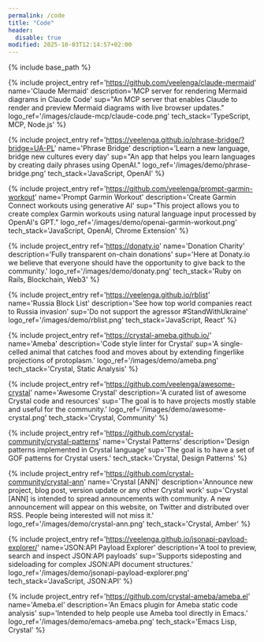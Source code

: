 ```yaml
---
permalink: /code
title: "Code"
header:
  disable: true
modified: 2025-10-03T12:14:57+02:00
---
```


{% include base_path %}

{% include project_entry
  ref='https://github.com/veelenga/claude-mermaid'
  name='Claude Mermaid'
  description='MCP server for rendering Mermaid diagrams in Claude Code'
  sup="An MCP server that enables Claude to render and preview Mermaid diagrams with live browser updates."
  logo_ref='/images/claude-mcp/claude-code.png'
  tech_stack='TypeScript, MCP, Node.js'
%}

{% include project_entry
  ref='https://veelenga.github.io/phrase-bridge/?bridge=UA-PL'
  name='Phrase Bridge'
  description='Learn a new language, bridge new cultures every day'
  sup="An app that helps you learn languages by creating daily phrases using OpenAI."
  logo_ref='/images/demo/phrase-bridge.png'
  tech_stack='JavaScript, OpenAI'
%}

{% include project_entry
  ref='https://github.com/veelenga/prompt-garmin-workout'
  name='Prompt Garmin Workout'
  description='Create Garmin Connect workouts using generative AI'
  sup="This project allows you to create complex Garmin workouts using natural language input processed by OpenAI's GPT."
  logo_ref='/images/demo/openai-garmin-workout.png'
  tech_stack='JavaScript, OpenAI, Chrome Extension'
%}

{% include project_entry
  ref='https://donaty.io'
  name='Donation Charity'
  description='Fully transparent on-chain donations'
  sup='Here at Donaty.io we believe that everyone should have the opportunity to give back to the community.'
  logo_ref='/images/demo/donaty.png'
  tech_stack='Ruby on Rails, Blockchain, Web3'
%}

{% include project_entry
  ref='https://veelenga.github.io/rblist'
  name='Russia Block List'
  description='See how top world companies react to Russia invasion'
  sup='Do not support the agressor #StandWithUkraine'
  logo_ref='/images/demo/rblist.png'
  tech_stack='JavaScript, React'
%}

{% include project_entry
  ref='https://crystal-ameba.github.io/'
  name='Ameba'
  description='Code style linter for Crystal'
  sup='A single-celled animal that catches food and moves about by extending fingerlike projections of protoplasm.'
  logo_ref='/images/demo/ameba.png'
  tech_stack='Crystal, Static Analysis'
%}

{% include project_entry
  ref='https://github.com/veelenga/awesome-crystal'
  name='Awesome Crystal'
  description='A curated list of awesome Crystal code and resources'
  sup='The goal is to have projects mostly stable and useful for the community.'
  logo_ref='/images/demo/awesome-crystal.png'
  tech_stack='Crystal, Community'
%}

{% include project_entry
  ref='https://github.com/crystal-community/crystal-patterns'
  name='Crystal Patterns'
  description='Design patterns implemented in Crystal language'
  sup='The goal is to have a set of GOF patterns for Crystal users.'
  tech_stack='Crystal, Design Patterns'
%}

{% include project_entry
  ref='https://github.com/crystal-community/crystal-ann'
  name='Crystal [ANN]'
  description='Announce new project, blog post, version update or any other Crystal work'
  sup='Crystal [ANN] is intended to spread announcements with community. A new announcement will appear on this website, on Twitter and distributed over RSS. People being interested will not miss it.'
  logo_ref='/images/demo/crystal-ann.png'
  tech_stack='Crystal, Amber'
%}

{% include project_entry
  ref='https://veelenga.github.io/jsonapi-payload-explorer/'
  name='JSON:API Payload Explorer'
  description='A tool to preview, search and inspect JSON:API payloads'
  sup='Supports sideposting and sideloading for complex JSON:API document structures.'
  logo_ref='/images/demo/jsonapi-payload-explorer.png'
  tech_stack='JavaScript, JSON:API'
%}

{% include project_entry
  ref='https://github.com/crystal-ameba/ameba.el'
  name='Ameba.el'
  description='An Emacs plugin for Ameba static code analysis'
  sup='Intended to help people use Ameba tool directly in Emacs.'
  logo_ref='/images/demo/emacs-ameba.png'
  tech_stack='Emacs Lisp, Crystal'
%}
